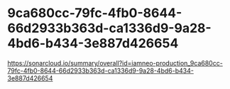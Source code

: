 # 9ca680cc-79fc-4fb0-8644-66d2933b363d-ca1336d9-9a28-4bd6-b434-3e887d426654
https://sonarcloud.io/summary/overall?id=iamneo-production_9ca680cc-79fc-4fb0-8644-66d2933b363d-ca1336d9-9a28-4bd6-b434-3e887d426654
